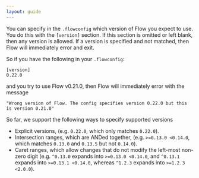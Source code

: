 ```yaml
---
layout: guide
---
```


You can specify in the `.flowconfig` which version of Flow you expect to use.
You do this with the `[version]` section. If this section is omitted or left
blank, then any version is allowed. If a version is specified and not matched,
then Flow will immediately error and exit.

So if you have the following in your `.flowconfig`:

```
[version]
0.22.0
```

and you try to use Flow v0.21.0, then Flow will immediately error with the
message

`"Wrong version of Flow. The config specifies version 0.22.0 but this is version
0.21.0"`

So far, we support the following ways to specify supported versions

- Explicit versions, (e.g. `0.22.0`, which only matches `0.22.0`).
- Intersection ranges, which are ANDed together, (e.g. `>=0.13.0 <0.14.0`,
  which matches `0.13.0` and `0.13.5` but not `0.14.0`).
- Caret ranges, which allow changes that do not modify the left-most non-zero
  digit (e.g.  `^0.13.0` expands into `>=0.13.0 <0.14.0`, and `^0.13.1` expands
  into `>=0.13.1 <0.14.0`, whereas `^1.2.3` expands into `>=1.2.3 <2.0.0`).
